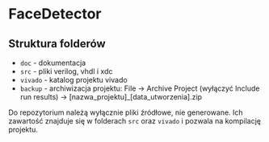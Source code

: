 # FaceDetector

## Struktura folderów

- `doc` - dokumentacja
- `src` - pliki verilog, vhdl i xdc
- `vivado` - katalog projektu vivado
- `backup` - archiwizacja projektu: File -> Archive Project (wyłączyć Include run results) -> [nazwa_projektu]\_[data_utworzenia].zip

Do repozytorium należą wyłącznie pliki źródłowe, nie generowane. Ich zawartość znajduje się w folderach `src` oraz `vivado` i pozwala na kompilację projektu.

